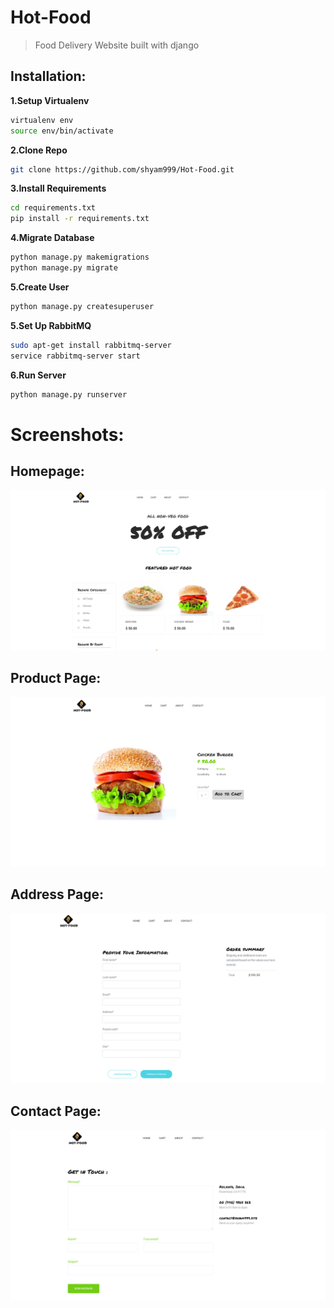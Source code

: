 # Hot-Food
> Food Delivery Website built with django
## Installation:

**1.Setup Virtualenv**
```sh
virtualenv env
source env/bin/activate
```
**2.Clone Repo**
```sh
git clone https://github.com/shyam999/Hot-Food.git
```
**3.Install Requirements**
```sh
cd requirements.txt
pip install -r requirements.txt
```
**4.Migrate Database**
```sh
python manage.py makemigrations
python manage.py migrate
```
**5.Create User**
```sh
python manage.py createsuperuser
```
**5.Set Up RabbitMQ**
```sh
sudo apt-get install rabbitmq-server
service rabbitmq-server start
```
**6.Run Server**
```sh
python manage.py runserver
```
# Screenshots:
## Homepage:
![](screenshot/home.png)
## Product Page:
![](screenshot/product.png)
## Address Page:
![](screenshot/address.png)
## Contact Page:
![](screenshot/contact.png)
